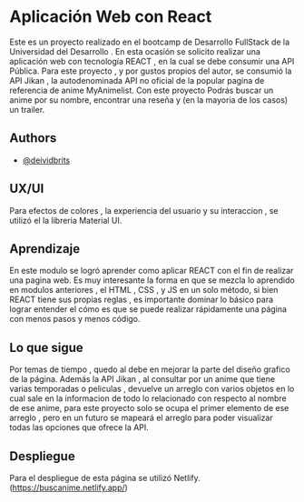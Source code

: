 
# Aplicación Web con React

Este es un proyecto realizado en el bootcamp de Desarrollo FullStack de la Universidad del Desarrollo . 
En esta ocasión se solicito realizar una aplicación web con tecnología REACT , en la cual se debe consumir una API Pública. 
Para este proyecto , y por gustos propios del autor, se consumió la API Jikan , la autodenominada API no oficial de la popular pagina de referencia de anime MyAnimelist. 
Con este proyecto Podrás buscar un anime por su nombre, encontrar una reseña y (en la mayoria de los casos) un trailer. 


## Authors

- [@deividbrits](https://www.github.com/deividbrits)


## UX/UI
Para efectos de colores , la experiencia del usuario y su interaccion , se utilizó el la libreria Material UI. 
## Aprendizaje 
En este modulo se logró aprender como aplicar REACT con el fin de realizar una pagina web. Es muy interesante  la forma en que se mezcla lo aprendido en modulos anteriores , el HTML , CSS , y JS en un solo método, si bien REACT tiene sus propias reglas , es importante dominar lo básico para lograr entender el cómo es que se puede realizar rápidamente una página con menos pasos y menos código. 
## Lo que sigue 
Por temas de tiempo , quedo al debe en mejorar la parte del diseño grafico de la página. 
Además la API Jikan , al consultar por un anime que tiene varias temporadas o peliculas , devuelve un arreglo con varios objetos en lo cual sale en la informacion de todo lo relacionado con respecto al nombre de ese anime, para este proyecto solo se ocupa el primer elemento de ese arreglo , pero en un futuro se mapeará el arreglo para poder visualizar todas las opciones que ofrece la API. 
## Despliegue

Para el despliegue de esta página se utilizó Netlify. (https://buscanime.netlify.app/)

